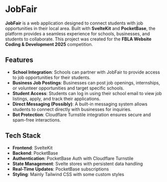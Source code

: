 # JobFair

**JobFair** is a web application designed to connect students with job opportunities in their local area. Built with **SvelteKit** and **PocketBase**, the platform provides a seamless experience for schools, businesses, and students to collaborate. This project was created for the **FBLA Website Coding & Development 2025** competition.

## Features

- **School Integration**: Schools can partner with JobFair to provide access to job opportunities for their students.
- **Business Job Postings**: Businesses can post job openings, internships, or volunteer opportunities and target specific schools.
- **Student Access**: Students can log in using their school email to view job listings, apply, and track their applications.
- **Direct Messaging (Possibly)**: A built-in messaging system allows students to connect directly with businesses for inquiries.
- **Bot Protection**: Cloudflare Turnstile integration ensures secure and spam-free interactions.

## Tech Stack

- **Frontend**: SvelteKit
- **Backend**: PocketBase
- **Authentication**: PocketBase Auth with Cloudflare Turnstile
- **State Management**: Svelte stores with persistent data handling
- **Real-Time Updates**: PocketBase subscriptions
- **Styling**: Mainly Tailwind CSS with some custom styles
